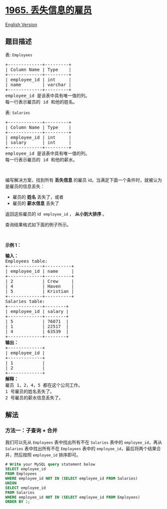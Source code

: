 # [1965. 丢失信息的雇员](https://leetcode.cn/problems/employees-with-missing-information)

[English Version](/solution/1900-1999/1965.Employees%20With%20Missing%20Information/README_EN.md)

## 题目描述

<!-- 这里写题目描述 -->

<p>表: <code>Employees</code></p>

<pre>
+-------------+---------+
| Column Name | Type    |
+-------------+---------+
| employee_id | int     |
| name        | varchar |
+-------------+---------+
employee_id 是该表中具有唯一值的列。
每一行表示雇员的 id 和他的姓名。
</pre>

<p>表: <code>Salaries</code></p>

<pre>
+-------------+---------+
| Column Name | Type    |
+-------------+---------+
| employee_id | int     |
| salary      | int     |
+-------------+---------+
employee_id 是该表中具有唯一值的列。
每一行表示雇员的 id 和他的薪水。
</pre>

<p>&nbsp;</p>

<p>编写解决方案，找到所有 <strong>丢失信息</strong> 的雇员 id。当满足下面一个条件时，就被认为是雇员的信息丢失：</p>

<ul>
	<li>雇员的 <strong>姓名</strong> 丢失了，或者</li>
	<li>雇员的 <strong>薪水信息</strong> 丢失了</li>
</ul>

<p>返回这些雇员的 id &nbsp;<code>employee_id</code>&nbsp;，&nbsp;<strong>从小到大排序&nbsp;</strong>。</p>

<p>查询结果格式如下面的例子所示。</p>

<p>&nbsp;</p>

<p><strong>示例 1：</strong></p>

<pre>
<strong>输入：</strong>
Employees table:
+-------------+----------+
| employee_id | name     |
+-------------+----------+
| 2           | Crew     |
| 4           | Haven    |
| 5           | Kristian |
+-------------+----------+
Salaries table:
+-------------+--------+
| employee_id | salary |
+-------------+--------+
| 5           | 76071  |
| 1           | 22517  |
| 4           | 63539  |
+-------------+--------+
<strong>输出：</strong>
+-------------+
| employee_id |
+-------------+
| 1           |
| 2           |
+-------------+
<strong>解释：</strong>
雇员 1，2，4，5 都在这个公司工作。
1 号雇员的姓名丢失了。
2 号雇员的薪水信息丢失了。</pre>

## 解法

### 方法一：子查询 + 合并

我们可以先从 `Employees` 表中找出所有不在 `Salaries` 表中的 `employee_id`，再从 `Salaries` 表中找出所有不在 `Employees` 表中的 `employee_id`，最后将两个结果合并，然后按照 `employee_id` 排序即可。

<!-- tabs:start -->

```sql
# Write your MySQL query statement below
SELECT employee_id
FROM Employees
WHERE employee_id NOT IN (SELECT employee_id FROM Salaries)
UNION
SELECT employee_id
FROM Salaries
WHERE employee_id NOT IN (SELECT employee_id FROM Employees)
ORDER BY 1;
```

<!-- tabs:end -->

<!-- end -->
